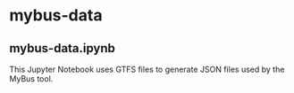 # mybus-data

## mybus-data.ipynb

This Jupyter Notebook uses GTFS files to generate JSON files used by the MyBus tool.